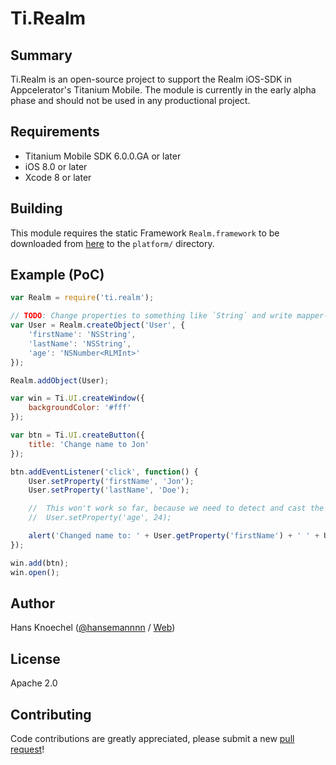 # Ti.Realm

 Summary
---------------
Ti.Realm is an open-source project to support the Realm iOS-SDK in Appcelerator's Titanium Mobile. 
The module is currently in the early alpha phase and should not be used in any productional project. 

Requirements
---------------
  - Titanium Mobile SDK 6.0.0.GA or later
  - iOS 8.0 or later
  - Xcode 8 or later

Building
---------------
This module requires the static Framework `Realm.framework` to be downloaded from [here](https://realm.io/docs/objc/latest/#prerequisites) to the `platform/` directory.

Example (PoC)
---------------

```js
var Realm = require('ti.realm');

// TODO: Change properties to something like `String` and write mapper-class
var User = Realm.createObject('User', {
    'firstName': 'NSString',
    'lastName': 'NSString',
    'age': 'NSNumber<RLMInt>'
});

Realm.addObject(User);

var win = Ti.UI.createWindow({
    backgroundColor: '#fff'
});

var btn = Ti.UI.createButton({
    title: 'Change name to Jon'
});

btn.addEventListener('click', function() {
    User.setProperty('firstName', 'Jon');
    User.setProperty('lastName', 'Doe');

    //  This won't work so far, because we need to detect and cast the values
    //  User.setProperty('age', 24);

    alert('Changed name to: ' + User.getProperty('firstName') + ' ' + User.getProperty('lastName')); // + '(' + User.getProperty('age') + ')');
});

win.add(btn);
win.open();


```

Author
---------------
Hans Knoechel ([@hansemannnn](https://twitter.com/hansemannnn) / [Web](http://hans-knoechel.de))

License
---------------
Apache 2.0

Contributing
---------------
Code contributions are greatly appreciated, please submit a new [pull request](https://github.com/hansemannn/ti.realm/pull/new/master)!
